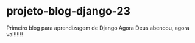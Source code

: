 # projeto-blog-django-23
 Primeiro blog para aprendizagem de Django
 Agora Deus abencou, agora vai!!!!!!
 
